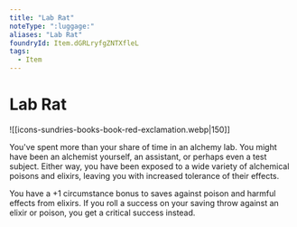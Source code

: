 ```yaml
---
title: "Lab Rat"
noteType: ":luggage:"
aliases: "Lab Rat"
foundryId: Item.dGRLryfgZNTXfleL
tags:
  - Item
---
```


# Lab Rat
![[icons-sundries-books-book-red-exclamation.webp|150]]

You've spent more than your share of time in an alchemy lab. You might have been an alchemist yourself, an assistant, or perhaps even a test subject. Either way, you have been exposed to a wide variety of alchemical poisons and elixirs, leaving you with increased tolerance of their effects.

You have a +1 circumstance bonus to saves against poison and harmful effects from elixirs. If you roll a success on your saving throw against an elixir or poison, you get a critical success instead.
